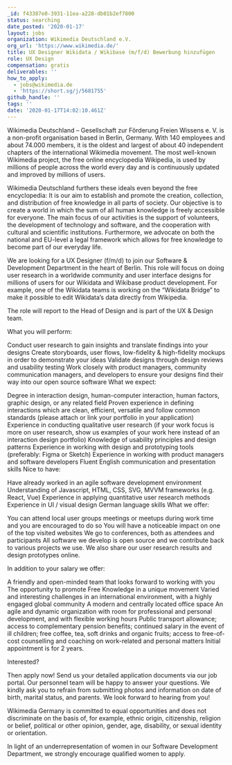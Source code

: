 ```yaml
---
_id: f43387e0-3931-11ea-a228-db01b2ef7800
status: searching
date_posted: '2020-01-17'
layout: jobs
organization: Wikimedia Deutschland e.V.
org_url: 'https://www.wikimedia.de/'
title: UX Designer Wikidata / Wikibase (m/f/d) Bewerbung hinzufügen
role: UX Design
compensation: gratis
deliverables: ''
how_to_apply:
  - jobs@wikimedia.de
  - 'https://short.sg/j/5681755'
github_handle: ''
tags: ''
date: '2020-01-17T14:02:10.461Z'
---
```

Wikimedia Deutschland – Gesellschaft zur Förderung Freien Wissens e. V. is a non-profit organisation based in Berlin, Germany. With 140 employees and about 74.000 members, it is the oldest and largest of about 40 independent chapters of the international Wikimedia movement. The most well-known Wikimedia project, the free online encyclopedia Wikipedia, is used by millions of people across the world every day and is continuously updated and improved by millions of users. 

Wikimedia Deutschland furthers these ideals even beyond the free encyclopedia: It is our aim to establish and promote the creation, collection, and distribution of free knowledge in all parts of society. Our objective is to create a world in which the sum of all human knowledge is freely accessible for everyone. The main focus of our activities is the support of volunteers, the development of technology and software, and the cooperation with cultural and scientific institutions. Furthermore, we advocate on both the national and EU-level a legal framework which allows for free knowledge to become part of our everyday life.

We are looking for a UX Designer (f/m/d) to join our Software & Development Department in the heart of Berlin. This role will focus on doing user research in a worldwide community and user interface designs for millions of users for our Wikidata and Wikibase product development. For example, one of the Wikidata teams is working on the “Wikidata Bridge” to make it possible to edit Wikidata’s data directly from Wikipedia. 

The role will report to the Head of Design and is part of the UX & Design team. 

What you will perform:

Conduct user research to gain insights and translate findings into your designs
Create storyboards, user flows, low-fidelity & high-fidelity mockups in order to demonstrate your ideas
Validate designs through design reviews and usability testing
Work closely with product managers, community communication managers, and developers to ensure your designs find their way into our open source software
What we expect:

Degree in interaction design, human-computer interaction, human factors, graphic design, or any related field
Proven experience in defining interactions which are clean, efficient, versatile and follow common standards (please attach or link your portfolio in your application) 
Experience in conducting qualitative user research (if your work focus is more on user research, show us examples of your work here instead of an interaction design portfolio)
Knowledge of usability principles and design patterns
Experience in working with design and prototyping tools (preferably: Figma or Sketch)
Experience in working with product managers and software developers
Fluent English communication and presentation skills
Nice to have:

Have already worked in an agile software development environment
Understanding of Javascript, HTML, CSS, SVG, MVVM frameworks (e.g. React, Vue)
Experience in applying quantitative user research methods
Experience in UI / visual design
German language skills
What we offer:

You can attend local user groups meetings or meetups during work time and you are encouraged to do so
You will have a noticeable impact on one of the top visited websites
We go to conferences, both as attendees and participants
All software we develop is open source and we contribute back to various projects we use. We also share our user research results and design prototypes online.

In addition to your salary we offer:

A friendly and open-minded team that looks forward to working with you
The opportunity to promote Free Knowledge in a unique movement
Varied and interesting challenges in an international environment, with a highly engaged global community
A modern and centrally located office space
An agile and dynamic organization with room for professional and personal development, and with flexible working hours
Public transport allowance; access to complementary pension benefits; continued salary in the event of ill children; free coffee, tea, soft drinks and organic fruits; access to free-of-cost counselling and coaching on work-related and personal matters
Initial appointment is for 2 years.

Interested?

Then apply now! Send us your detailed application documents via our job portal. Our personnel team will be happy to answer your questions. We kindly ask you to refrain from submitting photos and information on date of birth, marital status, and parents. We look forward to hearing from you!

Wikimedia Germany is committed to equal opportunities and does not discriminate on the basis of, for example, ethnic origin, citizenship, religion or belief, political or other opinion, gender, age, disability, or sexual identity or orientation.

In light of an underrepresentation of women in our Software Development Department, we strongly encourage qualified women to apply.
